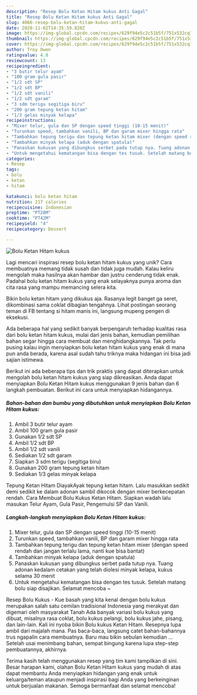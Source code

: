 ```yaml
---
description: "Resep Bolu Ketan Hitam kukus Anti Gagal"
title: "Resep Bolu Ketan Hitam kukus Anti Gagal"
slug: 4066-resep-bolu-ketan-hitam-kukus-anti-gagal
date: 2020-11-02T14:35:59.820Z
image: https://img-global.cpcdn.com/recipes/629f94e5c2c51b5f/751x532cq70/bolu-ketan-hitam-kukus-foto-resep-utama.jpg
thumbnail: https://img-global.cpcdn.com/recipes/629f94e5c2c51b5f/751x532cq70/bolu-ketan-hitam-kukus-foto-resep-utama.jpg
cover: https://img-global.cpcdn.com/recipes/629f94e5c2c51b5f/751x532cq70/bolu-ketan-hitam-kukus-foto-resep-utama.jpg
author: Troy Owen
ratingvalue: 4.8
reviewcount: 13
recipeingredient:
- "3 butir telur ayam"
- "100 gram gula pasir"
- "1/2 sdt SP"
- "1/2 sdt BP"
- "1/2 sdt vanili"
- "1/2 sdt garam"
- "3 sdm terigu segitiga biru"
- "200 gram tepung ketan hitam"
- "1/3 gelas minyak kelapa"
recipeinstructions:
- "Mixer telur, gula dan SP dengan speed tinggi (10-15 menit)"
- "Turunkan speed, tambahkan vanili, BP dan garam mixer hingga rata"
- "Tambahkan tepung terigu dan tepung ketan hitam mixer (dengan speed rendah dan jangan terlalu lama, nanti kue bisa bantat)"
- "Tambahkan minyak kelapa (aduk dengan spatula)"
- "Panaskan kukusan yang dibungkus serbet pada tutup nya. Tuang adonan kedalam cetakan yang telah diolesi minyak kelapa, kukus selama 30 menit"
- "Untuk mengetahui kematangan bisa dengan tes tusuk. Setelah matang bolu siap disajikan. Selamat mencoba ~"
categories:
- Resep
tags:
- bolu
- ketan
- hitam

katakunci: bolu ketan hitam 
nutrition: 217 calories
recipecuisine: Indonesian
preptime: "PT28M"
cooktime: "PT42M"
recipeyield: "4"
recipecategory: Dessert

---
```



![Bolu Ketan Hitam kukus](https://img-global.cpcdn.com/recipes/629f94e5c2c51b5f/751x532cq70/bolu-ketan-hitam-kukus-foto-resep-utama.jpg)

Lagi mencari inspirasi resep bolu ketan hitam kukus yang unik? Cara membuatnya memang tidak susah dan tidak juga mudah. Kalau keliru mengolah maka hasilnya akan hambar dan justru cenderung tidak enak. Padahal bolu ketan hitam kukus yang enak selayaknya punya aroma dan cita rasa yang mampu memancing selera kita.

Bikin bolu ketan hitam yang dikukus aja. Rasanya legit banget ga seret, dikombinasi sama coklat dibagian tengahnya. Lihat postingan seorang teman di FB tentang si hitam manis ini, langsung mupeng pengen di eksekusi.

Ada beberapa hal yang sedikit banyak berpengaruh terhadap kualitas rasa dari bolu ketan hitam kukus, mulai dari jenis bahan, kemudian pemilihan bahan segar hingga cara membuat dan menghidangkannya. Tak perlu pusing kalau ingin menyiapkan bolu ketan hitam kukus yang enak di mana pun anda berada, karena asal sudah tahu triknya maka hidangan ini bisa jadi sajian istimewa.


Berikut ini ada beberapa tips dan trik praktis yang dapat diterapkan untuk mengolah bolu ketan hitam kukus yang siap dikreasikan. Anda dapat menyiapkan Bolu Ketan Hitam kukus menggunakan 9 jenis bahan dan 6 langkah pembuatan. Berikut ini cara untuk menyiapkan hidangannya.

<!--inarticleads1-->

##### Bahan-bahan dan bumbu yang dibutuhkan untuk menyiapkan Bolu Ketan Hitam kukus:

1. Ambil 3 butir telur ayam
1. Ambil 100 gram gula pasir
1. Gunakan 1/2 sdt SP
1. Ambil 1/2 sdt BP
1. Ambil 1/2 sdt vanili
1. Sediakan 1/2 sdt garam
1. Siapkan 3 sdm terigu (segitiga biru)
1. Gunakan 200 gram tepung ketan hitam
1. Sediakan 1/3 gelas minyak kelapa


Tepung Ketan Hitam DiayakAyak tepung ketan hitam. Lalu masukkan sedikit demi sedikit ke dalam adonan sambil dikocok dengan mixer berkecepatan rendah. Cara Membuat Bolu Kukus Ketan Hitam. Siapkan wadah lalu masukan Telur Ayam, Gula Pasir, Pengemulsi SP dan Vanili. 

<!--inarticleads2-->

##### Langkah-langkah menyiapkan Bolu Ketan Hitam kukus:

1. Mixer telur, gula dan SP dengan speed tinggi (10-15 menit)
1. Turunkan speed, tambahkan vanili, BP dan garam mixer hingga rata
1. Tambahkan tepung terigu dan tepung ketan hitam mixer (dengan speed rendah dan jangan terlalu lama, nanti kue bisa bantat)
1. Tambahkan minyak kelapa (aduk dengan spatula)
1. Panaskan kukusan yang dibungkus serbet pada tutup nya. Tuang adonan kedalam cetakan yang telah diolesi minyak kelapa, kukus selama 30 menit
1. Untuk mengetahui kematangan bisa dengan tes tusuk. Setelah matang bolu siap disajikan. Selamat mencoba ~


Resep Bolu Kukus - Kue basah yang kita kenal dengan bolu kukus merupakan salah satu cemilan tradisional Indonesia yang merakyat dan digemari oleh masyarakat Tanah Ada banyak variasi bolu kukus yang dibuat, misalnya rasa coklat, bolu kukus pelangi, bolu kukus jahe, pisang, dan lain-lain. Kali ini nyoba bikin Bolu kukus Ketan Hitam. Resepnya lupa ambil dari majalah mana. Pas baca-baca, langsung catet bahan-bahannya trus ngapalin cara membuatnya. Baru mau bikin sebulan kemudian … Setelah usai menimbang bahan, sempat bingung karena lupa step-step pembuatannya, akhirnya. 

Terima kasih telah menggunakan resep yang tim kami tampilkan di sini. Besar harapan kami, olahan Bolu Ketan Hitam kukus yang mudah di atas dapat membantu Anda menyiapkan hidangan yang enak untuk keluarga/teman ataupun menjadi inspirasi bagi Anda yang berkeinginan untuk berjualan makanan. Semoga bermanfaat dan selamat mencoba!
